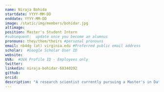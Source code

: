 ```yaml
---
name: Niraja Bohida
startdate: YYYY-MM-DD
enddate: YYYY-MM-DD
image: /static/img/members/bohidar.jpg
altimage:
position: Master's Student Intern
#subsequent:  update once you become an alumnus
pronouns: they/them/theirs #personal pronouns
email: nb4dg (at) virginia.edu #Preferred public email address
scholar:  #Google Scholar User ID
website:
UVA:  #UVA Profile ID - Employees only
twitter:
linkedin: niraja-bohidar-68340292
github:
orcid:
description: "A research scientist currently pursuing a Master's in Data Science in order to shift myself towards the bioinformatics field."
---
```

